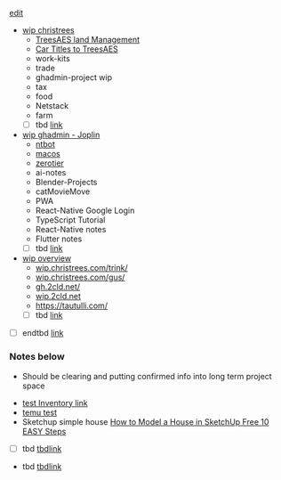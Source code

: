 [edit](https://github.com/christrees/wip/edit/main/README.md) 

- [wip christrees](joplin://x-callback-url/openNote?id=c6c5f2d2005a40b99492ee449291bcfa)
  - [TreesAES land Management](joplin://x-callback-url/openNote?id=b0335e28f14f4c2990b3b9c858ac18d0)
  - [Car Titles to TreesAES](joplin://x-callback-url/openNote?id=f03160848585489ab63bc9c0eee1284c)
  - work-kits
  - trade
  - ghadmin-project wip
  - tax
  - food
  - Netstack
  - farm
  - [ ] tbd [link]()
- [wip ghadmin - Joplin](joplin://x-callback-url/openNote?id=3a175760afef4ce5ac22a638681e661b)
  - [ntbot](joplin://x-callback-url/openNote?id=79ebe35e358e4dbd985623cba56daa29)
  - [macos](joplin://x-callback-url/openNote?id=a70d378166a64232941f463401a9ee2a)
  - [zerotier](joplin://x-callback-url/openNote?id=428d38dce09e4e7b822bb4468ffa38c3)
  - ai-notes
  - Blender-Projects
  - catMovieMove
  - PWA
  - React-Native Google Login
  - TypeScript Tutorial
  - React-Native notes
  - Flutter notes
  - [ ] tbd [link]()
- [wip overview](./overview/README.md)
  - [wip.christrees.com/trink/](https://wip.christrees.com/trink/)
  - [wip.christrees.com/gus/](https://wip.christrees.com/gus/)
  - [gh.2cld.net/](https://gh.2cld.net/)
  - [wip.2cld.net](https://wip.2cld.net/)
  - https://tautulli.com/
  - [ ] tbd [link]()
- [ ] endtbd [link]()

### Notes below
- Should be clearing and putting confirmed info into long term project space

<!-- Move to arch project
- [coreweave](https://www.coreweave.com/)
- [NVidia CoreWeave collateralized debt investment](https://www.reuters.com/technology/coreweave-raises-23-billion-debt-collateralized-by-nvidia-chips-2023-08-03/)

It's more that Jenson Haung (NVDA) is moving assets to where he thinks the next growth is.    

- [DataCenter is the Computer](https://youtu.be/0EIwhvqCX1c?t=237)
- [Virtualize the old](https://youtu.be/iM0qWzHCOqg?t=76)

What popped into my head was LLM for healthcare..

- [Clinical Documentation automation](https://press.aboutamazon.com/2023/7/aws-announces-aws-healthscribe-a-new-generative-ai-powered-service-that-automatically-creates-clinical-documentation)
- [AI in Radiology](https://www.insideprecisionmedicine.com/news-and-features/how-artificial-intelligence-is-driving-changes-in-radiology/)

All of this requires the LLM model to interface with local data that is not exposed along with all localized ai bias feedback that could be used.  
-->

- [test Inventory link](https://youtube.com/shorts/OVdSmFhmkRw?si=Y48qSaf8bR5POCZx)
- [temu test](https://www.ups.com/track?track=yes&trackNums=1ZC6K347YW93354511&loc=en_&requester=ST/trackdetails)
- Sketchup simple house [How to Model a House in SketchUp Free 10 EASY Steps](https://www.youtube.com/watch?v=LXpXVAgRLV0)
- [ ] tbd [tbdlink]()
- tbd [tbdlink]()
